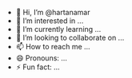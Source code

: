 - 👋 Hi, I’m @hartanamar
- 👀 I’m interested in ...
- 🌱 I’m currently learning ...
- 💞️ I’m looking to collaborate on ...
- 📫 How to reach me ...
- 😄 Pronouns: ...
- ⚡ Fun fact: ...

<!---
hartanamar/hartanamar is a ✨ special ✨ repository because its `README.md` (this file) appears on your GitHub profile.
You can click the Preview link to take a look at your changes.
--->

